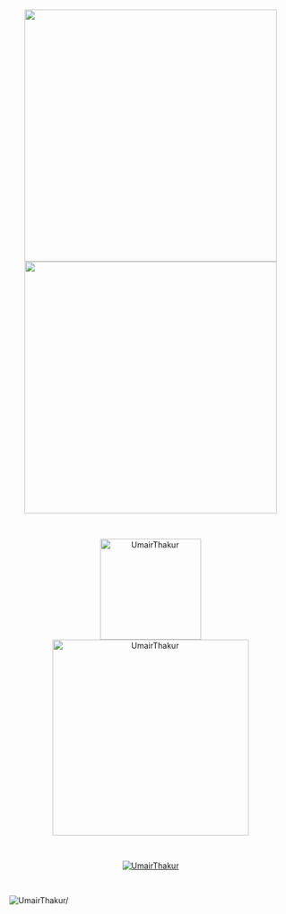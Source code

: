 <!---![UmairThakur_Welcomes_You](https://user-images.githubusercontent.com/81063457/214100291-4f1268ce-693a-4a21-8f08-f2f52e257bdc.png)--->
<!---
- 👀 I’m interested in AI
- 🌱 I’m currently learning Data Science
- 💞️ I’m looking to collaborate on AI/ML Projects
- 📫 How to reach me - https://www.linkedin.com/in/umairthakur/ 
--->
<br>
<!---
UmairThakur/UmairThakur is a ✨ special ✨ repository because its `README.md` (this file) appears on your GitHub profile.
You can click the Preview link to take a look at your changes.--->
<p align="center">
	<img width="450em" src="https://github-readme-streak-stats.herokuapp.com/?user=UmairThakur&include_all_commits=true&hide_border=true&theme=radical"/>
	<img width="450em" src="https://github-readme-stats.vercel.app/api?username=UmairThakur&show_icons=true&include_all_commits=true&count_private=true&hide_border=true&theme=radical" />
	<img width="450em"/>
</p>
<br>


<!--<summary><b>🔎 Github Profile Details </b></summary>--->
<p align="center">
	<img height="180em" src="https://github-profile-summary-cards.vercel.app/api/cards/profile-details?username=UmairThakur&theme=radical" alt="UmairThakur" />
	<img width="350em" src="https://github-readme-stats.vercel.app/api/top-langs?username=UmairThakur&show_icons=true&theme=radical&locale=en&layout=compact" alt="UmairThakur" align="top" />
	</p>
<br>


<!--<summary><b>🏆 Github Achievements</b></summary>--->
<p align="center"> <a href="https://github.com/ryo-ma/github-profile-trophy"><img src="https://github-profile-trophy.vercel.app/?username=UmairThakur&theme=darkhub&column=7" alt="UmairThakur" /></a> </p>
<br>

<p align="left"> <img src="https://komarev.com/ghpvc/?username=UmairThakur&style=flat&color=blueviolet" alt=UmairThakur/> </p>
